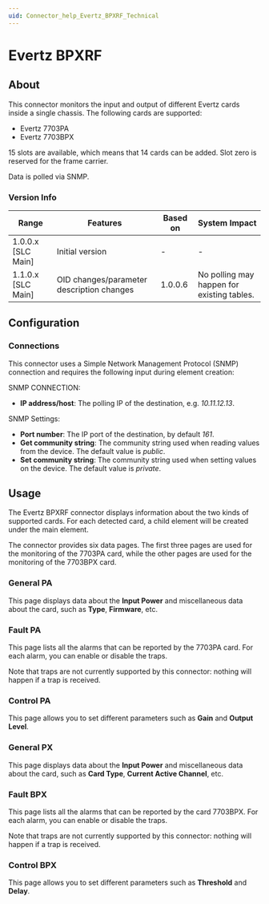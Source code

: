 ```yaml
---
uid: Connector_help_Evertz_BPXRF_Technical
---
```


# Evertz BPXRF

## About

This connector monitors the input and output of different Evertz cards inside a single chassis. The following cards are supported:

- Evertz 7703PA
- Evertz 7703BPX

15 slots are available, which means that 14 cards can be added. Slot zero is reserved for the frame carrier.

Data is polled via SNMP.

### Version Info

| Range              | Features         | Based on | System Impact |
|--------------------|------------------|----------|---------------|
| 1.0.0.x [SLC Main] | Initial version  | -        | -             |
| 1.1.0.x [SLC Main] | OID changes/parameter description changes      | 1.0.0.6  | No polling may happen for existing tables. |

## Configuration

### Connections

This connector uses a Simple Network Management Protocol (SNMP) connection and requires the following input during element creation:

SNMP CONNECTION:

- **IP address/host**: The polling IP of the destination, e.g. *10.11.12.13*.

SNMP Settings:

- **Port number**: The IP port of the destination, by default *161*.
- **Get community string**: The community string used when reading values from the device. The default value is *public*.
- **Set community string**: The community string used when setting values on the device. The default value is *private*.

## Usage

The Evertz BPXRF connector displays information about the two kinds of supported cards. For each detected card, a child element will be created under the main element.

The connector provides six data pages. The first three pages are used for the monitoring of the 7703PA card, while the other pages are used for the monitoring of the 7703BPX card.

### General PA

This page displays data about the **Input Power** and miscellaneous data about the card, such as **Type**, **Firmware**, etc.

### Fault PA

This page lists all the alarms that can be reported by the 7703PA card. For each alarm, you can enable or disable the traps.

Note that traps are not currently supported by this connector: nothing will happen if a trap is received.

### Control PA

This page allows you to set different parameters such as **Gain** and **Output Level**.

### General PX

This page displays data about the **Input Power** and miscellaneous data about the card, such as **Card Type**, **Current Active Channel**, etc.

### Fault BPX

This page lists all the alarms that can be reported by the card 7703BPX. For each alarm, you can enable or disable the traps.

Note that traps are not currently supported by this connector: nothing will happen if a trap is received.

### Control BPX

This page allows you to set different parameters such as **Threshold** and **Delay**.
